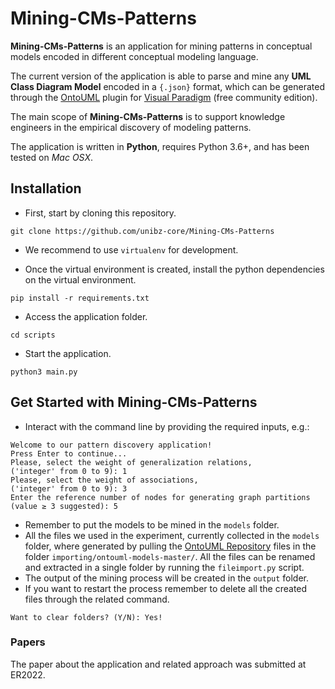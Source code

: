 # Mining-CMs-Patterns

**Mining-CMs-Patterns** is an application for mining patterns in conceptual models encoded in different conceptual modeling language. 

The current version of the application is able to parse and mine any **UML Class Diagram Model** encoded in a `{.json}` format, which can be generated through the [OntoUML](https://github.com/OntoUML/ontouml-vp-plugin) plugin for [Visual Paradigm](https://www.visual-paradigm.com/download/community.jsp) (free community edition).

The main scope of **Mining-CMs-Patterns** is to support knowledge engineers in the empirical discovery of modeling patterns. 

The application is written in **Python**, requires Python 3.6+, and has been tested on *Mac OSX*.

## Installation

- First, start by cloning this repository.
```
git clone https://github.com/unibz-core/Mining-CMs-Patterns
```

- We recommend to use `virtualenv` for development.

- Once the virtual environment is created, install the python dependencies on the virtual environment.
```
pip install -r requirements.txt
```

- Access the application folder.
```
cd scripts
```

- Start the application.
```
python3 main.py
```

## Get Started with Mining-CMs-Patterns

- Interact with the command line by providing the required inputs, e.g.:
```
Welcome to our pattern discovery application!
Press Enter to continue...
Please, select the weight of generalization relations,
('integer' from 0 to 9): 1
Please, select the weight of associations,
('integer' from 0 to 9): 3
Enter the reference number of nodes for generating graph partitions
(value ≥ 3 suggested): 5   
```
- Remember to put the models to be mined in the `models` folder.
- All the files we used in the experiment, currently collected in the `models` folder, where generated by pulling the [OntoUML Repository](https://github.com/unibz-core/ontouml-models) files in the folder `importing/ontouml-models-master/`. All the files can be renamed and extracted in a single folder by running the `fileimport.py` script.
- The output of the mining process will be created in the `output` folder.
- If you want to restart the process remember to delete all the created files through the related command.

```
Want to clear folders? (Y/N): Yes!
```
### Papers

The paper about the application and related approach was submitted at ER2022.




